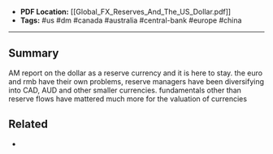 
- **PDF Location:** [[Global_FX_Reserves_And_The_US_Dollar.pdf]]
- **Tags:** #us #dm #canada #australia #central-bank #europe #china 

---
## Summary

AM report on the dollar as a reserve currency and it is here to stay. the euro and rmb have their own problems, reserve managers have been diversifying into CAD, AUD and other smaller currencies. fundamentals other than reserve flows have mattered much more for the valuation of currencies
## Related
- 


